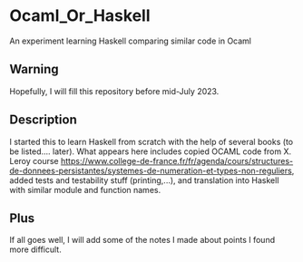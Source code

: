 # Ocaml_Or_Haskell
An experiment learning Haskell comparing similar code in Ocaml

## Warning
Hopefully, I will fill this repository before mid-July 2023.

## Description

I started this to learn Haskell from scratch with the help of several books (to be listed.... later).
What appears here includes copied OCAML code from X. Leroy course https://www.college-de-france.fr/fr/agenda/cours/structures-de-donnees-persistantes/systemes-de-numeration-et-types-non-reguliers, added tests and testability stuff (printing,...), and translation into Haskell with similar module and function names.

## Plus
If all goes well, I will add some of the notes I made about points I found more difficult.


